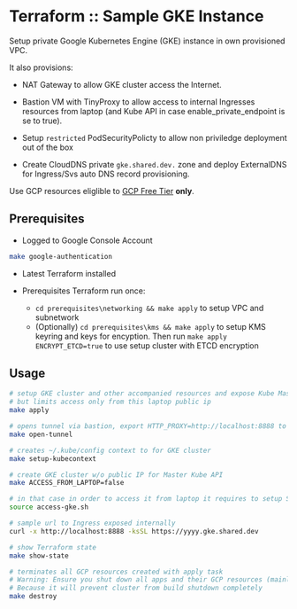 # Terraform :: Sample GKE Instance

Setup private Google Kubernetes Engine (GKE) instance in own provisioned VPC.

It also provisions:

* NAT Gateway to allow GKE cluster access the Internet.

* Bastion VM with TinyProxy to allow access to internal Ingresses resources from laptop (and Kube API in case enable_private_endpoint is se to true).

* Setup `restricted` PodSecurityPolicty to allow non priviledge deployment out of the box

* Create CloudDNS private `gke.shared.dev.` zone and deploy ExternalDNS for Ingress/Svs auto DNS record provisioning.

Use  GCP resources eliglible to [GCP Free Tier](https://cloud.google.com/free/docs/gcp-free-tier#free-tier-usage-limits) __only__.

## Prerequisites

* Logged to Google Console Account

```bash
make google-authentication
```

* Latest Terraform installed

* Prerequisites Terraform run once:
  * `cd prerequisites\networking && make apply` to setup VPC and subnetwork
  * (Optionally) `cd prerequisites\kms && make apply` to setup KMS keyring and keys for encyption. Then run `make apply ENCRYPT_ETCD=true` to use setup cluster with ETCD encryption

## Usage

```bash
# setup GKE cluster and other accompanied resources and expose Kube Master API via ExternalIP
# but limits access only from this laptop public ip
make apply

# opens tunnel via bastion, export HTTP_PROXY=http://localhost:8888 to use it in the shell
make open-tunnel

# creates ~/.kube/config context to for GKE cluster
make setup-kubecontext

# create GKE cluster w/o public IP for Master Kube API
make ACCESS_FROM_LAPTOP=false

# in that case in order to access it from laptop it requires to setup SSH tunnel to proxy located on bastion VM and configure kube commands to access private GKE cluster freely
source access-gke.sh

# sample url to Ingress exposed internally
curl -x http://localhost:8888 -ksSL https://yyyy.gke.shared.dev

# show Terraform state
make show-state

# terminates all GCP resources created with apply task
# Warning: Ensure you shut down all apps and their GCP resources (mainly ingresses, dns record sets)
# Because it will prevent cluster from build shutdown completely
make destroy
```
